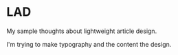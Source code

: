 # LAD

My sample thoughts about lightweight article design.

I'm trying to make typography and the content the design.
